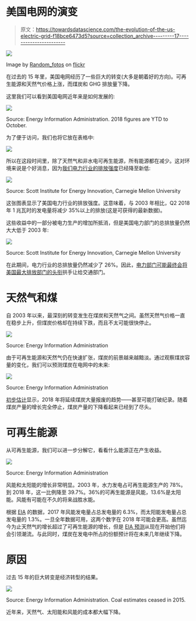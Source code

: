 # 美国电网的演变

> 原文：<https://towardsdatascience.com/the-evolution-of-the-us-electric-grid-f18bce6473d5?source=collection_archive---------17----------------------->

![](img/7efd2e34493c87e8348d6619bf6f2777.png)

Image by [Random_fotos](https://www.flickr.com/photos/mistyanddavid/) on [flickr](https://www.flickr.com/photos/mistyanddavid/2958163086)

在过去的 15 年里，美国电网经历了一些巨大的转变(大多是朝着好的方向)。可再生能源和天然气价格上涨，而煤炭和 GHG 排放量下降。

这里我们可以看到美国电网近年来是如何发展的:

![](img/f8a0bb96aca9da2042b00ef2235b2342.png)

Source: Energy Information Administration. 2018 figures are YTD to October.

为了便于访问，我们也将它放在表格中:

![](img/7dc1249a2ee2b3c7503785afbf3cb80a.png)

所以在这段时间里，除了天然气和非水电可再生能源，所有能源都在减少。这对环境来说是个好消息，因为[我们电力行业的排放强度](https://emissionsindex.org/)已经降至新低:

![](img/be0b7078eb43f21738af6abe1f793e77.png)

Source: Scott Institute for Energy Innovation, Carnegie Mellon University

这张图表显示了美国电力行业的排放强度。这意味着，与 2003 年相比，Q2 2018 年 1 兆瓦时的发电量将减少 35%以上的排放(这是可获得的最新数据)。

这些收益中的一部分被电力生产的增加所抵消，但是美国电力部门的总排放量仍然大大低于 2003 年:

![](img/a6c0d7b148b5a5e6f73f27f400413e57.png)

Source: Scott Institute for Energy Innovation, Carnegie Mellon University

在此期间，电力行业的总排放量仍然减少了 26%。因此，[电力部门可能最终会将美国最大排放部门的头衔](https://www.scientificamerican.com/article/transportation-now-rivals-power-generation-as-co2-source/)拱手让给交通部门。

# 天然气和煤

自 2003 年以来，最深刻的转变发生在煤炭和天然气之间。虽然天然气价格一直在稳步上升，但煤炭价格却在持续下跌，而且不太可能很快停止。

![](img/2578b1c787579411dba23dd9e7c29274.png)

Source: Energy Information Administration

由于可再生能源和天然气仍在快速扩张，煤炭的前景越来越黯淡。通过观察煤炭容量的变化，我们可以预测煤炭在电网中的未来:

![](img/e647b978c95016bd2b032a61d790e8eb.png)

Source: Energy Information Administration

[初步估计](http://ieefa.org/ieefa-report-u-s-likely-to-end-2018-with-record-decline-in-coal-fired-capacity/)显示，2018 年将延续煤炭大量报废的趋势——甚至可能打破纪录。随着煤炭产量的增长完全停止，煤炭产量的下降看起来已经到了尽头。

# 可再生能源

从可再生能源，我们可以进一步分解它，看看什么能源正在产生收益。

![](img/bae7d97737d255f84dba78e0a02f0b6d.png)

Source: Energy Information Administration

风能和太阳能的增长非常明显。2003 年，水力发电占可再生能源生产的 78%。到 2018 年，这一比例降至 39.7%。36%的可再生能源是风能，13.6%是太阳能。风能有可能在不久的将来战胜水能。

根据 [EIA](https://www.eia.gov/tools/faqs/faq.php?id=427&t=3) 的数据，2017 年风能发电量占总发电量的 6.3%，而太阳能发电量占总发电量的 1.3%。一旦全年数据可用，这两个数字在 2018 年可能会更高。虽然迄今为止天然气的增长超过了可再生能源的增长，但是 [EIA 预测](https://www.eia.gov/todayinenergy/detail.php?id=38053)从现在开始他们将会引领潮流。与此同时，煤炭在发电中所占的份额预计将在未来几年继续下降。

# 原因

过去 15 年的巨大转变是经济转型的结果。

![](img/1b3b443465418812832aae29c29f5734.png)

Source: Energy Information Administration. Coal estimates ceased in 2015.

近年来，天然气、太阳能和风能的成本都大幅下降。